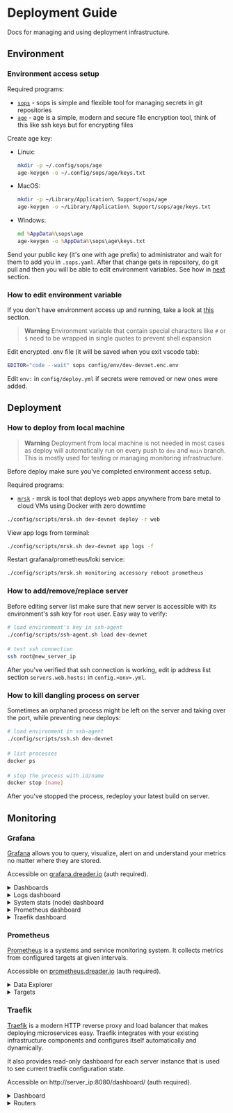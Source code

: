 # Deployment Guide

Docs for managing and using deployment infrastructure.

## Environment

### Environment access setup

Required programs:
- [`sops`](https://github.com/mozilla/sops/releases/latest) - sops is simple and flexible tool for managing secrets in git repositories
- [`age`](https://github.com/FiloSottile/age#installation) - age is a simple, modern and secure file encryption tool, think of this like ssh keys but for encrypting files

Create age key:
- Linux:
  ```sh
  mkdir -p ~/.config/sops/age
  age-keygen -o ~/.config/sops/age/keys.txt
  ```
- MacOS:
  ```sh
  mkdir -p ~/Library/Application\ Support/sops/age
  age-keygen -o ~/Library/Application\ Support/sops/age/keys.txt
  ```
- Windows:
  ```bat
  md %AppData%\sops\age
  age-keygen -o %AppData%\sops\age\keys.txt
  ```

Send your public key (it's one with age prefix) to administrator and wait for
them to add you in `.sops.yaml`. After that change gets in repository, do git
pull and then you will be able to edit environment variables. See how in
[next](#how-to-edit-environment-variable) section.

### How to edit environment variable

If you don't have environment access up and running, take a look at
[this](#environment-access-setup) section.

> **Warning** Environment variable that contain special characters like `#` or
> `$` need to be wrapped in single quotes to prevent shell expansion

Edit encrypted .env file (it will be saved when you exit vscode tab):
```sh
EDITOR="code --wait" sops config/env/dev-devnet.enc.env
```

Edit `env:` in `config/deploy.yml` if secrets were removed or new ones were
added.

## Deployment

### How to deploy from local machine

> **Warning** Deployment from local machine is not needed in most cases as
> deploy will automatically run on every push to `dev` and `main` branch.
> This is mostly used for testing or managing monitoring infrastructure.

Before deploy make sure you've completed environment access setup.

Required programs:
- [`mrsk`](https://github.com/mrsked/mrsk#installation) - mrsk is tool that deploys web apps anywhere from bare metal to cloud VMs using Docker with zero downtime

```sh
./config/scripts/mrsk.sh dev-devnet deploy -r web
```

View app logs from terminal:
```sh
./config/scripts/mrsk.sh dev-devnet app logs -f
```

Restart grafana/prometheus/loki service:
```sh
./config/scripts/mrsk.sh monitoring accessory reboot prometheus
```

### How to add/remove/replace server

Before editing server list make sure that new server is accessible with its
environment's ssh key for `root` user. Easy way to verify:

```sh
# load environment's key in ssh-agent
./config/scripts/ssh-agent.sh load dev-devnet

# test ssh connection
ssh root@new_server_ip
```

After you've verified that ssh connection is working, edit ip address list
section `servers.web.hosts:` in `config.<env>.yml`.

### How to kill dangling process on server

Sometimes an orphaned process might be left on the server and taking over the port, while preventing new deploys:

```sh
# load environment in ssh-agent
./config/scripts/ssh.sh dev-devnet

# list processes
docker ps

# stop the process with id/name
docker stop [name]
```

After you've stopped the process, redeploy your latest build on server.


## Monitoring

### Grafana

[Grafana](https://github.com/grafana/grafana) allows you to query, visualize,
alert on and understand your metrics no matter where they are stored.

Accessible on [grafana.dreader.io](https://grafana.dreader.io) (auth required).

<details>
  <summary>Dashboards</summary>

  <https://grafana.dreader.io/dashboards>

  ![Grafana dashboards](./img/grafana_dashboards.png)
</details>
<details>
  <summary>Logs dashboard</summary>

  <https://grafana.dreader.io/d/f67ab2d6-1497-4290-b318-b902a799f30e/logs>

  ![Grafana logs dashboard](./img/grafana_dashboard_logs.png)
</details>
<details>
  <summary>System stats (node) dashboard</summary>

  <https://grafana.dreader.io/d/rYdddlPWk/node>

  ![Grafana node dashboard](./img/grafana_dashboard_node.png)
</details>
<details>
  <summary>Prometheus dashboard</summary>

  <https://grafana.dreader.io/d/c450b3e5-139e-4766-b3b8-dcd8e03fc553/prometheus>

  ![Grafana prometheus dashboard](./img/grafana_dashboard_prometheus.png)
</details>
<details>
  <summary>Traefik dashboard</summary>

  <https://grafana.dreader.io/d/n5bu_kv45/traefik>

  ![Grafana traefik dashboard](./img/grafana_dashboard_traefik.png)
</details>

### Prometheus

[Prometheus](https://github.com/prometheus/prometheus) is a systems and service
monitoring system. It collects metrics from configured targets at given
intervals.

Accessible on [prometheus.dreader.io](https://prometheus.dreader.io) (auth required).

<details>
  <summary>Data Explorer</summary>

  <https://prometheus.dreader.io/graph>

  ![Prometheus data Explorer](./img/prometheus_explorer.png)
</details>
<details>
  <summary>Targets</summary>

  <https://prometheus.dreader.io/targets>

  ![Prometheus targets](./img/prometheus_targets.png)
</details>

### Traefik

[Traefik](https://github.com/traefik/traefik) is a modern HTTP reverse proxy and
load balancer that makes deploying microservices easy. Traefik integrates with
your existing infrastructure components and configures itself automatically and
dynamically.

It also provides read-only dashboard for each server instance that is used to
see current traefik configuration state.

Accessible on http://server_ip:8080/dashboard/ (auth required).

<details>
  <summary>Dashboard</summary>

  - <http://54.91.186.17:8080/dashboard/> (dev-devnet)
  - <http://174.129.59.220:8080/dashboard/> (dev-mainnet)
  - <http://3.239.214.202:8080/dashboard/> (main-devnet)
  - <http://44.203.11.167:8080/dashboard/> (main-mainnet)
  - <http://18.208.225.125:8080/dashboard/> (monitoring)

  ![Traefik dashboard](./img/traefik_dashboard.png)  
</details>
<details>
  <summary>Routers</summary>

  - <http://54.91.186.17:8080/dashboard/#/http/routers> (dev-devnet)
  - <http://174.129.59.220:8080/dashboard/#/http/routers> (dev-mainnet)
  - <http://3.239.214.202:8080/dashboard/#/http/routers> (main-devnet)
  - <http://44.203.11.167:8080/dashboard/#/http/routers> (main-mainnet)
  - <http://18.208.225.125:8080/dashboard/#/http/routers> (monitoring)

  ![Traefik routers](./img/traefik_routers.png)
</details>